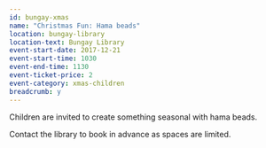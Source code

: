 ```yaml
---
id: bungay-xmas
name: "Christmas Fun: Hama beads"
location: bungay-library
location-text: Bungay Library
event-start-date: 2017-12-21
event-start-time: 1030
event-end-time: 1130
event-ticket-price: 2
event-category: xmas-children
breadcrumb: y
---
```


Children are invited to create something seasonal with hama beads.

Contact the library to book in advance as spaces are limited.
